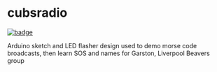 # cubsradio
[![badge](https://cloud.githubusercontent.com/assets/128456/7297426/9310b138-e9c0-11e4-91aa-5f9812f3fd93.jpg)](http://youtu.be/zz-be-cAqws)

Arduino sketch and LED flasher design used to demo morse code broadcasts, then learn SOS and names for Garston, Liverpool Beavers group 
